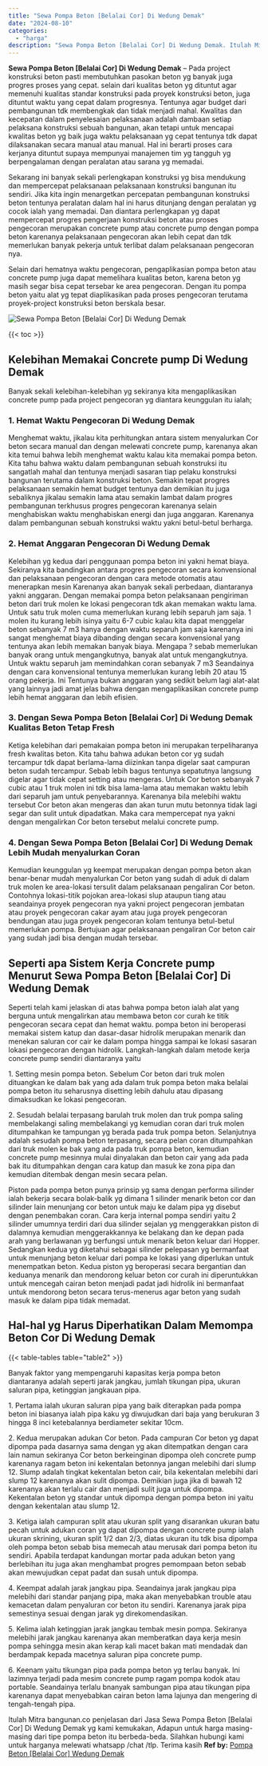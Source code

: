 ```yaml
---
title: "Sewa Pompa Beton [Belalai Cor] Di Wedung Demak"
date: "2024-08-10"
categories: 
  - "harga"
description: "Sewa Pompa Beton [Belalai Cor] Di Wedung Demak. Itulah Mitra bangunan.co penjelasan dari Jasa Sewa Pompa Beton [Belalai Cor] Di Wedung Demak yg kami kemuka..."
---
```


**Sewa Pompa Beton \[Belalai Cor\] Di Wedung Demak** – Pada project konstruksi beton pasti membutuhkan pasokan beton yg banyak juga progres proses yang cepat. selain dari kualitas beton yg dituntut agar memenuhi kualitas standar konstruksi pada proyek konstruksi beton, juga dituntut waktu yang cepat dalam progresnya. Tentunya agar budget dari pembangunan tdk membengkak dan tidak menjadi mahal. Kwalitas dan kecepatan dalam penyelesaian pelaksanaan adalah dambaan setiap pelaksana konstruksi sebuah bangunan, akan tetapi untuk mencapai kwalitas beton yg baik juga waktu pelaksanaan yg cepat tentunya tdk dapat dilaksanakan secara manual atau manual. Hal ini berarti proses cara kerjanya dituntut supaya mempunyai manajemen tim yg tangguh yg berpengalaman dengan peralatan atau sarana yg memadai.

Sekarang ini banyak sekali perlengkapan konstruksi yg bisa mendukung dan mempercepat pelaksanaan pelaksanaan konstruksi bangunan itu sendiri. Jika kita ingin menargetkan percepatan pembangunan konstruksi beton tentunya peralatan dalam hal ini harus ditunjang dengan peralatan yg cocok ialah yang memadai. Dan diantara perlengkapan yg dapat mempercepat progres pengerjaan konstruksi beton atau proses pengecoran merupakan concrete pump atau concrete pump dengan pompa beton karenanya pelaksanaan pengecoran akan lebih cepat dan tdk memerlukan banyak pekerja untuk terlibat dalam pelaksanaan pengecoran nya.

Selain dari hematnya waktu pengecoran, pengaplikasian pompa beton atau concrete pump juga dapat memelihara kualitas beton, karena beton yg masih segar bisa cepat tersebar ke area pengecoran. Dengan itu pompa beton yaitu alat yg tepat diaplikasikan pada proses pengecoran terutama proyek-project konstruksi beton berskala besar.

![Sewa Pompa Beton [Belalai Cor] Di Wedung Demak](/images/sewa-concrete-pump-39.png)

{{< toc >}}

## Kelebihan Memakai Concrete pump Di Wedung Demak

Banyak sekali kelebihan-kelebihan yg sekiranya kita mengaplikasikan concrete pump pada project pengecoran yg diantara keunggulan itu ialah;

### 1\. Hemat Waktu Pengecoran Di Wedung Demak

Menghemat waktu, jikalau kita perhitungkan antara sistem menyalurkan Cor beton secara manual dan dengan melewati concrete pump, karenanya akan kita temui bahwa lebih menghemat waktu kalau kita memakai pompa beton. Kita tahu bahwa waktu dalam pembangunan sebuah konstruksi itu sangatlah mahal dan tentunya menjadi sasaran tiap pelaku konstruksi bangunan terutama dalam konstruksi beton. Semakin tepat progres pelaksanaan semakin hemat budget tentunya dan demikian itu juga sebaliknya jikalau semakin lama atau semakin lambat dalam progres pembangunan terkhusus progres pengecoran karenanya selain menghabiskan waktu menghabiskan energi dan juga anggaran. Karenanya dalam pembangunan sebuah konstruksi waktu yakni betul-betul berharga.

### 2\. Hemat Anggaran Pengecoran Di Wedung Demak

Kelebihan yg kedua dari penggunaan pompa beton ini yakni hemat biaya. Sekiranya kita bandingkan antara progres pengecoran secara konvensional dan pelaksanaan pengecoran dengan cara metode otomatis atau menerapkan mesin Karenanya akan banyak sekali perbedaan, diantaranya yakni anggaran. Dengan memakai pompa beton pelaksanaan pengiriman beton dari truk molen ke lokasi pengecoran tdk akan memakan waktu lama. Untuk satu truk molen cuma memerlukan kurang lebih separuh jam saja. 1 molen itu kurang lebih isinya yaitu 6-7 cubic kalau kita dapat menggelar beton sebanyak 7 m3 hanya dengan waktu separuh jam saja karenanya ini sangat menghemat biaya dibanding dengan secara konvensional yang tentunya akan lebih memakan banyak biaya. Mengapa ? sebab memerlukan banyak orang untuk mengangkutnya, banyak alat untuk mengangkutnya. Untuk waktu separuh jam memindahkan coran sebanyak 7 m3 Seandainya dengan cara konvensional tentunya memerlukan kurang lebih 20 atau 15 orang pekerja. Ini Tentunya bukan anggaran yang sedikit belum lagi alat-alat yang lainnya jadi amat jelas bahwa dengan mengaplikasikan concrete pump lebih hemat anggaran dan lebih efisien.

### 3\. Dengan Sewa Pompa Beton \[Belalai Cor\] Di Wedung Demak Kualitas Beton Tetap Fresh

Ketiga kelebihan dari pemakaian pompa beton ini merupakan terpeliharanya fresh kwalitas beton. Kita tahu bahwa adukan beton cor yg sudah tercampur tdk dapat berlama-lama diizinkan tanpa digelar saat campuran beton sudah tercampur. Sebab lebih bagus tentunya sepatutnya langsung digelar agar tidak cepat setting atau mengeras. Untuk Cor beton sebanyak 7 cubic atau 1 truk molen ini tdk bisa lama-lama atau memakan waktu lebih dari separuh jam untuk penyebarannya. Karenanya bila melebihi waktu tersebut Cor beton akan mengeras dan akan turun mutu betonnya tidak lagi segar dan sulit untuk dipadatkan. Maka cara mempercepat nya yakni dengan mengalirkan Cor beton tersebut melalui concrete pump.

### 4\. Dengan Sewa Pompa Beton \[Belalai Cor\] Di Wedung Demak Lebih Mudah menyalurkan Coran

Kemudian keunggulan yg keempat merupakan dengan pompa beton akan benar-benar mudah menyalurkan Cor beton yang sudah di aduk di dalam truk molen ke area-lokasi tersulit dalam pelaksanaan pengaliran Cor beton. Contohnya lokasi-titik pojokan area-lokasi slup ataupun tiang atau seandainya proyek pengecoran nya yakni project pengecoran jembatan atau proyek pengecoran cakar ayam atau juga proyek pengecoran bendungan atau juga proyek pengecoran kolam tentunya betul-betul memerlukan pompa. Bertujuan agar pelaksanaan pengaliran Cor beton cair yang sudah jadi bisa dengan mudah tersebar.

## Seperti apa Sistem Kerja Concrete pump Menurut Sewa Pompa Beton \[Belalai Cor\] Di Wedung Demak

Seperti telah kami jelaskan di atas bahwa pompa beton ialah alat yang berguna untuk mengalirkan atau membawa beton cor curah ke titik pengecoran secara cepat dan hemat waktu. pompa beton ini beroperasi memakai sistem katup dan dasar-dasar hidrolik merupakan menarik dan menekan saluran cor cair ke dalam pompa hingga sampai ke lokasi sasaran lokasi pengecoran dengan hidrolik. Langkah-langkah dalam metode kerja concrete pump sendiri diantaranya yaitu

1\. Setting mesin pompa beton. Sebelum Cor beton dari truk molen dituangkan ke dalam bak yang ada dalam truk pompa beton maka belalai pompa beton itu seharusnya disetting lebih dahulu atau dipasang dimaksudkan ke lokasi pengecoran.

2\. Sesudah belalai terpasang barulah truk molen dan truk pompa saling membelakangi saling membelakangi yg kemudian coran dari truk molen ditumpahkan ke tampungan yg berada pada truk pompa beton. Selanjutnya adalah sesudah pompa beton terpasang, secara pelan coran ditumpahkan dari truk molen ke bak yang ada pada truk pompa beton, kemudian concrete pump mesinnya mulai dinyalakan dan beton cair yang ada pada bak itu ditumpahkan dengan cara katup dan masuk ke zona pipa dan kemudian ditembak dengan mesin secara pelan.

Piston pada pompa beton punya prinsip yg sama dengan performa silinder ialah bekerja secara bolak-balik yg dimana 1 silinder menarik beton cor dan silinder lain menunjang cor beton untuk maju ke dalam pipa yg disebut dengan penembakan coran. Cara kerja internal pompa sendiri yaitu 2 silinder umumnya terdiri dari dua silinder sejalan yg menggerakkan piston di dalamnya kemudian menggerakkannya ke belakang dan ke depan pada arah yang berlawanan yg berfungsi untuk menarik beton keluar dari Hopper. Sedangkan kedua yg diketahui sebagai silinder pelepasan yg bermanfaat untuk menunjang beton keluar dari pompa ke lokasi yang diperlukan untuk menempatkan beton. Kedua piston yg beroperasi secara bergantian dan keduanya menarik dan mendorong keluar beton cor curah ini diperuntukkan untuk mencegah cairan beton menjadi padat jadi hidrolik ini bermanfaat untuk mendorong beton secara terus-menerus agar beton yang sudah masuk ke dalam pipa tidak memadat.

## Hal-hal yg Harus Diperhatikan Dalam Memompa Beton Cor Di Wedung Demak

{{< table-tables table="table2" >}}

Banyak faktor yang mempengaruhi kapasitas kerja pompa beton diantaranya adalah seperti jarak jangkau, jumlah tikungan pipa, ukuran saluran pipa, ketinggian jangkauan pipa.

1\. Pertama ialah ukuran saluran pipa yang baik diterapkan pada pompa beton ini biasanya ialah pipa kaku yg diwujudkan dari baja yang berukuran 3 hingga 8 inci ketebalannya berdiameter sekitar 10cm.

2\. Kedua merupakan adukan Cor beton. Pada campuran Cor beton yg dapat dipompa pada dasarnya sama dengan yg akan ditempatkan dengan cara lain namun sekiranya Cor beton berkeinginan dipompa oleh concrete pump karenanya ragam beton ini kekentalan betonnya jangan melebihi dari slump 12. Slump adalah tingkat kekentalan beton cair, bila kekentalan melebihi dari slump 12 karenanya akan sulit dipompa. Demikian juga jika di bawah 12 karenanya akan terlalu cair dan menjadi sulit juga untuk dipompa. Kekentalan beton yg standar untuk dipompa dengan pompa beton ini yaitu dengan kekentalan atau slump 12.

3\. Ketiga ialah campuran split atau ukuran split yang disarankan ukuran batu pecah untuk adukan coran yg dapat dipompa dengan concrete pump ialah ukuran skrining, ukuran split 1/2 dan 2/3, diatas ukuran itu tdk bisa dipompa oleh pompa beton sebab bisa memecah atau merusak dari pompa beton itu sendiri. Apabila terdapat kandungan mortar pada adukan beton yang berlebihan itu juga akan menghambat progres pemompaan beton sebab akan mewujudkan cepat padat dan susah untuk dipompa.

4\. Keempat adalah jarak jangkau pipa. Seandainya jarak jangkau pipa melebihi dari standar panjang pipa, maka akan menyebabkan trouble atau kemacetan dalam penyaluran cor beton itu sendiri. Karenanya jarak pipa semestinya sesuai dengan jarak yg direkomendasikan.

5\. Kelima ialah ketinggian jarak jangkau tembak mesin pompa. Sekiranya melebihi jarak jangkau karenanya akan memberatkan daya kerja mesin pompa sehingga mesin akan kerap kali macet bakan mati mendadak dan berdampak kepada macetnya saluran pipa concrete pump.

6\. Keenam yaitu tikungan pipa pada pompa beton yg terlau banyak. Ini lazimnya terjadi pada mesim concrete pump ragam pompa kodok atau portable. Seandainya terlalu bnanyak sambungan pipa atau tikungan pipa karenanya dapat menyebabkan cairan beton lama lajunya dan mengering di tengah-tengah pipa.

Itulah Mitra bangunan.co penjelasan dari Jasa Sewa Pompa Beton \[Belalai Cor\] Di Wedung Demak yg kami kemukakan, Adapun untuk harga masing-masing dari tipe pompa beton itu berbeda-beda. Silahkan hubungi kami untuk harganya melewati whatsapp /chat /tlp. Terima kasih
**Ref by:** [Pompa Beton [Belalai Cor] Wedung Demak](https://id.wikipedia.org/wiki/Pompa)
